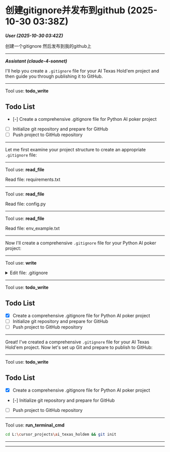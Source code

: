 <!-- Generated by SpecStory -->

<!-- cursor Session 17979279-ffba-441b-8662-c30a2e86804e (2025-10-30 03:38Z) -->

# 创建gitignore并发布到github (2025-10-30 03:38Z)

_**User (2025-10-30 03:42Z)**_

创建一个gitignore 然后发布到我的github上

---

_**Assistant (claude-4-sonnet)**_

I'll help you create a `.gitignore` file for your AI Texas Hold'em project and then guide you through publishing it to GitHub.

---

Tool use: **todo_write**

## Todo List

- [-] Create a comprehensive .gitignore file for Python AI poker project
- [ ] Initialize git repository and prepare for GitHub
- [ ] Push project to GitHub repository

---

Let me first examine your project structure to create an appropriate `.gitignore` file:

---

Tool use: **read_file**

Read file: requirements.txt

---

Tool use: **read_file**

Read file: config.py

---

Tool use: **read_file**

Read file: env_example.txt

---

Now I'll create a comprehensive `.gitignore` file for your Python AI poker project:

---

Tool use: **write**


<details><summary>Edit file: .gitignore</summary>

**Chunk 1**
Lines added: 232, lines removed: 1

```diff
@@ -1,1 +1,232 @@
- 
+ # Byte-compiled / optimized / DLL files
+ __pycache__/
+ *.py[cod]
+ *$py.class
+ 
+ # C extensions
+ *.so
+ 
+ # Distribution / packaging
+ .Python
+ build/
+ develop-eggs/
+ dist/
+ downloads/
+ eggs/
+ .eggs/
+ lib/
+ lib64/
+ parts/
+ sdist/
+ var/
+ wheels/
+ share/python-wheels/
+ *.egg-info/
+ .installed.cfg
+ *.egg
+ MANIFEST
+ 
+ # PyInstaller
+ #  Usually these files are written by a python script from a template
+ #  before PyInstaller builds the exe, so as to inject date/other infos into it.
+ *.manifest
+ *.spec
+ 
+ # Installer logs
+ pip-log.txt
+ pip-delete-this-directory.txt
+ 
+ # Unit test / coverage reports
+ htmlcov/
+ .tox/
+ .nox/
+ .coverage
+ .coverage.*
+ .cache
+ nosetests.xml
+ coverage.xml
+ *.cover
+ *.py,cover
+ .hypothesis/
+ .pytest_cache/
+ cover/
+ 
+ # Translations
+ *.mo
+ *.pot
+ 
+ # Django stuff:
+ *.log
+ local_settings.py
+ db.sqlite3
+ db.sqlite3-journal
+ 
+ # Flask stuff:
+ instance/
+ .webassets-cache
+ 
+ # Scrapy stuff:
+ .scrapy
+ 
+ # Sphinx documentation
+ docs/_build/
+ 
+ # PyBuilder
+ .pybuilder/
+ target/
+ 
+ # Jupyter Notebook
+ .ipynb_checkpoints
+ 
+ # IPython
+ profile_default/
+ ipython_config.py
+ 
+ # pyenv
+ #   For a library or package, you might want to ignore these files since the code is
+ #   intended to run in multiple environments; otherwise, check them in:
+ # .python-version
+ 
+ # pipenv
+ #   According to pypa/pipenv#598, it is recommended to include Pipfile.lock in version control.
+ #   However, in case of collaboration, if having platform-specific dependencies or dependencies
+ #   having no cross-platform support, pipenv may install dependencies that don't work, or not
+ #   install all needed dependencies.
+ #Pipfile.lock
+ 
+ # poetry
+ #   Similar to Pipfile.lock, it is generally recommended to include poetry.lock in version control.
+ #   This is especially recommended for binary packages to ensure reproducibility, and is more
+ #   commonly ignored for libraries.
+ #   https://python-poetry.org/docs/basic-usage/#commit-your-poetrylock-file-to-version-control
+ #poetry.lock
+ 
+ # pdm
+ #   Similar to Pipfile.lock, it is generally recommended to include pdm.lock in version control.
+ #pdm.lock
+ #   pdm stores project-wide configurations in .pdm.toml, but it is recommended to not include it
+ #   in version control.
+ #   https://pdm.fming.dev/#use-with-ide
+ .pdm.toml
+ 
+ # PEP 582; used by e.g. github.com/David-OConnor/pyflow and github.com/pdm-project/pdm
+ __pypackages__/
+ 
+ # Celery stuff
+ celerybeat-schedule
+ celerybeat.pid
+ 
+ # SageMath parsed files
+ *.sage.py
+ 
+ # Environments
+ .env
+ .venv
+ env/
+ venv/
+ ENV/
+ env.bak/
+ venv.bak/
+ 
+ # Spyder project settings
+ .spyderproject
+ .spyproject
+ 
+ # Rope project settings
+ .ropeproject
+ 
+ # mkdocs documentation
+ /site
+ 
+ # mypy
+ .mypy_cache/
+ .dmypy.json
+ dmypy.json
+ 
+ # Pyre type checker
+ .pyre/
+ 
+ # pytype static type analyzer
+ .pytype/
+ 
+ # Cython debug symbols
+ cython_debug/
+ 
+ # PyCharm
+ #  JetBrains specific template is maintained in a separate JetBrains.gitignore that can
+ #  be added to the global gitignore or merged into this project gitignore.  For a PyCharm
+ #  project, it is recommended to ignore the entire .idea directory.
+ .idea/
+ 
+ # VS Code
+ .vscode/
+ 
+ # macOS
+ .DS_Store
+ .AppleDouble
+ .LSOverride
+ 
+ # Windows
+ Thumbs.db
+ ehthumbs.db
+ Desktop.ini
+ $RECYCLE.BIN/
+ *.cab
+ *.msi
+ *.msix
+ *.msm
+ *.msp
+ *.lnk
+ 
+ # Linux
+ *~
+ 
+ # Temporary files
+ *.tmp
+ *.temp
+ *.swp
+ *.swo
+ 
+ # Logs
+ *.log
+ logs/
+ 
+ # Game data and saves
+ game_logs/
+ game_saves/
+ *.dat
+ *.save
+ 
+ # AI model files (if you download any large models locally)
+ models/
+ *.model
+ *.pkl
+ *.joblib
+ 
+ # API keys and sensitive configuration
+ .env
+ .env.local
+ .env.production
+ config_local.py
+ secrets.py
+ 
+ # IDE and editor files
+ *.sublime-project
+ *.sublime-workspace
+ .vscode/
+ .idea/
+ 
+ # OS generated files
+ .DS_Store
+ .DS_Store?
+ ._*
+ .Spotlight-V100
+ .Trashes
+ ehthumbs.db
+ Thumbs.db
+ 
+ # Project specific
+ # Uncomment if you want to ignore specific project files
+ # dev/model_list.json  # Large model list file
+ # test_results/
+ # benchmarks/
```

</details>

---

Tool use: **todo_write**

## Todo List

- [x] Create a comprehensive .gitignore file for Python AI poker project
- [ ] Initialize git repository and prepare for GitHub
- [ ] Push project to GitHub repository

---

Great! I've created a comprehensive `.gitignore` file for your AI Texas Hold'em project. Now let's set up Git and prepare to publish to GitHub:

---

Tool use: **todo_write**

## Todo List

- [x] Create a comprehensive .gitignore file for Python AI poker project
- [-] Initialize git repository and prepare for GitHub
- [ ] Push project to GitHub repository

---

Tool use: **run_terminal_cmd**

```bash
cd L:\cursor_projects\ai_texas_holdem && git init
```

---



---

